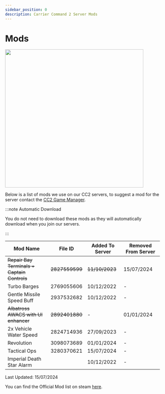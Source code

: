 ```yaml
---
sidebar_position: 0
description: Carrier Command 2 Server Mods
---
```


# Mods

<div class="flex-vcenter mb-1">
<img src="https://cdn.cloudflare.steamstatic.com/steam/apps/1489630/header_alt_assets_4.jpg" width="450px"/>
</div>

Below is a list of mods we use on our CC2 servers, to suggest a mod for the server contact the <a href="https://trickys.gg/staffteam">CC2 Game Manager</a>.

:::note Automatic Download

You do not need to download these mods as they will automatically download when you join our servers.

:::

| Mod Name                                    | File ID        | Added To Server | Removed From Server |
|---------------------------------------------|----------------|-----------------|---------------------|
| ~~Repair Bay Terminals + Captain Controls~~ | ~~2827559599~~ | ~~11/10/2023~~  | 15/07/2024          |
| Turbo Barges                                | 2769055606     | 10/12/2022      | -          |
| Gentle Missile Speed Buff                   | 2937532682     | 10/12/2022      | -           |
| ~~Albatross AWACS with UI enhancer~~        | ~~2892401880~~ | -               | 01/01/2024         |
| 2x Vehicle Water Speed                      | 2824714936     | 27/09/2023      | -          |
| Revolution                                  | 3098073689     | 01/01/2024      | -          |
| Tactical Ops                                | 3280370621     | 15/07/2024      | - |
| Imperial Death Star Alarm                   |                | 10/12/2022      | - |

Last Updated: 15/07/2024

You can find the Official Mod list on steam <a href="https://steamcommunity.com/sharedfiles/filedetails/?id=3116548031">here</a>.